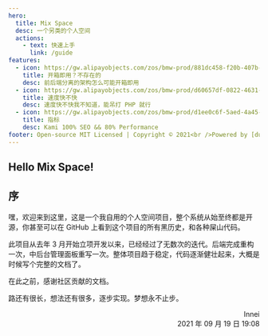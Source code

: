 ```yaml
---
hero:
  title: Mix Space
  desc: 一个另类的个人空间
  actions:
    - text: 快速上手
      link: /guide
features:
  - icon: https://gw.alipayobjects.com/zos/bmw-prod/881dc458-f20b-407b-947a-95104b5ec82b/k79dm8ih_w144_h144.png
    title: 开箱即用？不存在的
    desc: 前后端分离的架构怎么可能开箱即用
  - icon: https://gw.alipayobjects.com/zos/bmw-prod/d60657df-0822-4631-9d7c-e7a869c2f21c/k79dmz3q_w126_h126.png
    title: 速度快不快
    desc: 速度快不快我不知道，能吊打 PHP 就行
  - icon: https://gw.alipayobjects.com/zos/bmw-prod/d1ee0c6f-5aed-4a45-a507-339a4bfe076c/k7bjsocq_w144_h144.png
    title: 指标
    desc: Kami 100% SEO && 80% Performance
footer: Open-source MIT Licensed | Copyright © 2021<br />Powered by [dumi](https://d.umijs.org)
---
```


## Hello Mix Space!

## 序

嘿，欢迎来到这里，这是一个我自用的个人空间项目，整个系统从始至终都是开源，你甚至可以在 GitHub 上看到这个项目的所有黑历史，和各种屎山代码。

此项目从去年 3 月开始立项开发以来，已经经过了无数次的迭代。后端完成重构一次，中后台管理面板重写一次。整体项目趋于稳定，代码逐渐健壮起来，大概是时候写个完整的文档了。

在此之前，感谢社区贡献的文档。

路还有很长，想法还有很多，逐步实现。梦想永不止步。

<p style="text-align: right">Innei <br/>2021 年 09 月 19 日 19:08</p>
